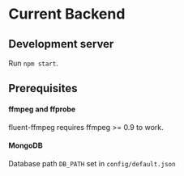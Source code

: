 # Current Backend

## Development server
Run `npm start`.

## Prerequisites

#### ffmpeg and ffprobe
fluent-ffmpeg requires ffmpeg >= 0.9 to work.

#### MongoDB
Database path `DB_PATH` set in `config/default.json`
